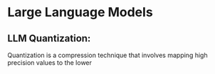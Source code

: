 # Large Language Models

## LLM Quantization:
Quantization is a compression technique that involves mapping high precision values to the lower
